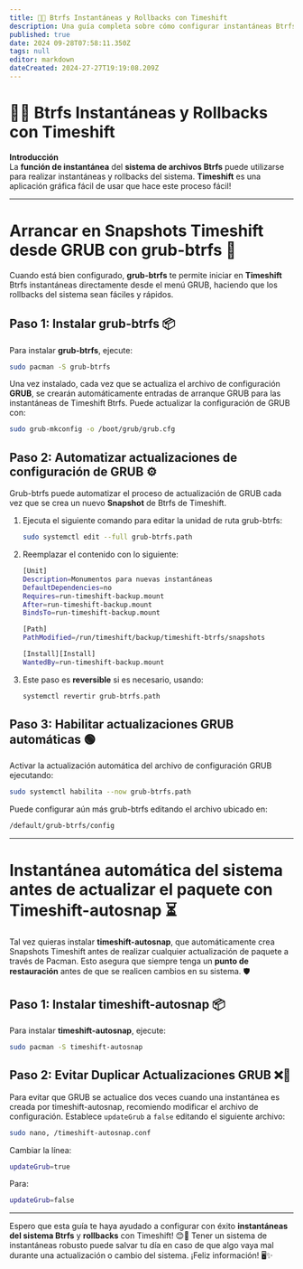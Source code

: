 ```yaml
---
title: 📸🔄 Btrfs Instantáneas y Rollbacks con Timeshift
description: Una guía completa sobre cómo configurar instantáneas Btrfs y retrocesos del sistema usando Timeshift
published: true
date: 2024 09-28T07:58:11.350Z
tags: null
editor: markdown
dateCreated: 2024-27-27T19:19:08.209Z
---
```


# 📸🔄 Btrfs Instantáneas y Rollbacks con Timeshift

**Introducción**\
La **función de instantánea** del **sistema de archivos Btrfs** puede utilizarse para realizar instantáneas y rollbacks del sistema. **Timeshift** es una aplicación gráfica fácil de usar que hace este proceso fácil!

---

# Arrancar en Snapshots Timeshift desde GRUB con grub-btrfs 🚀

Cuando está bien configurado, **grub-btrfs** te permite iniciar en **Timeshift** Btrfs instantáneas directamente desde el menú GRUB, haciendo que los rollbacks del sistema sean fáciles y rápidos.

## Paso 1: Instalar grub-btrfs 📦

Para instalar **grub-btrfs**, ejecute:

```bash
sudo pacman -S grub-btrfs
```

Una vez instalado, cada vez que se actualiza el archivo de configuración **GRUB**, se crearán automáticamente entradas de arranque GRUB para las instantáneas de Timeshift Btrfs. Puede actualizar la configuración de GRUB con:

```bash
sudo grub-mkconfig -o /boot/grub/grub.cfg
```

## Paso 2: Automatizar actualizaciones de configuración de GRUB ⚙️

Grub-btrfs puede automatizar el proceso de actualización de GRUB cada vez que se crea un nuevo **Snapshot** de Btrfs de Timeshift.

1. Ejecuta el siguiente comando para editar la unidad de ruta grub-btrfs:
   ```bash
   sudo systemctl edit --full grub-btrfs.path
   ```

2. Reemplazar el contenido con lo siguiente:
   ```bash
   [Unit]
   Description=Monumentos para nuevas instantáneas
   DefaultDependencies=no
   Requires=run-timeshift-backup.mount
   After=run-timeshift-backup.mount
   BindsTo=run-timeshift-backup.mount

   [Path]
   PathModified=/run/timeshift/backup/timeshift-btrfs/snapshots

   [Install][Install]
   WantedBy=run-timeshift-backup.mount
   ```

3. Este paso es **reversible** si es necesario, usando:
   ```bash
   systemctl revertir grub-btrfs.path
   ```

## Paso 3: Habilitar actualizaciones GRUB automáticas 🟢

Activar la actualización automática del archivo de configuración GRUB ejecutando:

```bash
sudo systemctl habilita --now grub-btrfs.path
```

Puede configurar aún más grub-btrfs editando el archivo ubicado en:

```bash
/default/grub-btrfs/config
```

---

# Instantánea automática del sistema antes de actualizar el paquete con Timeshift-autosnap ⏳

Tal vez quieras instalar **timeshift-autosnap**, que automáticamente crea Snapshots Timeshift antes de realizar cualquier actualización de paquete a través de Pacman. Esto asegura que siempre tenga un **punto de restauración** antes de que se realicen cambios en su sistema. 🛡️

## Paso 1: Instalar timeshift-autosnap 📦

Para instalar **timeshift-autosnap**, ejecute:

```bash
sudo pacman -S timeshift-autosnap
```

## Paso 2: Evitar Duplicar Actualizaciones GRUB ❌🔄

Para evitar que GRUB se actualice dos veces cuando una instantánea es creada por timeshift-autosnap, recomiendo modificar el archivo de configuración. Establece `updateGrub` a `false` editando el siguiente archivo:

```bash
sudo nano, /timeshift-autosnap.conf
```

Cambiar la línea:

```bash
updateGrub=true
```

Para:

```bash
updateGrub=false
```

---

Espero que esta guía te haya ayudado a configurar con éxito **instantáneas del sistema Btrfs** y **rollbacks** con Timeshift! 😊🔧 Tener un sistema de instantáneas robusto puede salvar tu día en caso de que algo vaya mal durante una actualización o cambio del sistema. ¡Feliz información! 🖥️✨
